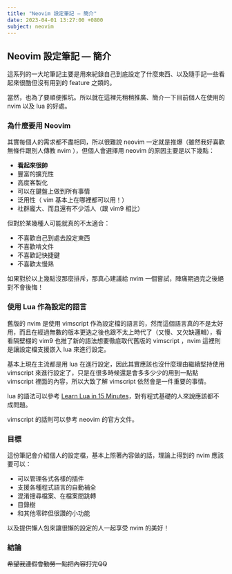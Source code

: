 ```yaml
---
title: "Neovim 設定筆記 — 簡介"
date: 2023-04-01 13:27:00 +0800
subject: neovim
---
```


## Neovim 設定筆記 — 簡介

這系列的一大坨筆記主要是用來紀錄自己到底設定了什麼東西、以及隨手記一些看起來很酷但沒有用到的 feature 之類的。

當然，也為了要順便推坑。所以就在這裡先稍稍推廣、簡介一下目前個人在使用的 nvim 以及 lua 的好處。

### 為什麼要用 Neovim

其實每個人的需求都不盡相同，所以很難說 neovim 一定就是推爆（雖然我好喜歡無條件跟別人傳教 nvim ），但個人會選擇用 neovim 的原因主要是以下幾點：

- **看起來很帥**
- 豐富的擴充性
- 高度客製化
- 可以在鍵盤上做到所有事情
- 泛用性（ vim 基本上在哪裡都可以用！）
- 社群龐大、而且還有不少活人（跟 vim9 相比）

但對於某幾種人可能就真的不太適合：

- 不喜歡自己到處去設定東西
- 不喜歡啃文件
- 不喜歡記快捷鍵
- 不喜歡太慢熟

如果對於以上幾點沒那麼排斥，那真心建議給 nvim 一個嘗試，陣痛期過完之後絕對不會後悔！

### 使用 Lua 作為設定的語言

舊版的 nvim 是使用 vimscript 作為設定檔的語言的，然而這個語言真的不是太好用，而且在經過無數的版本更迭之後也跟不太上時代了（又慢、又欠缺邏輯），看看隔壁棚的 vim9 也推了新的語法想要徹底取代舊版的 vimscript ，nvim 這裡則是讓設定檔支援嵌入 lua 來進行設定。

基本上現在主流都是用 lua 在進行設定，因此其實應該也沒什麼理由繼續堅持使用 vimscript 來進行設定了，只是在很多時候還是會多多少少的用到一點點 vimscript 裡面的內容，所以大致了解 vimscript 依然會是一件重要的事情。

lua 的語法可以參考 [Learn Lua in 15 Minutes][learn-lua]，對有程式基礎的人來說應該都不成問題。

vimscript 的話則可以參考 neovim 的官方文件。

### 目標

這份筆記會介紹個人的設定檔，基本上照著內容做的話，理論上得到的 nvim 應該要可以：

- 可以管理各式各樣的插件
- 支援各種程式語言的自動補全
- 混淆搜尋檔案、在檔案間跳轉
- 目錄樹
- 和其他零碎但很讚的小功能

以及提供懶人包來讓很懶的設定的人一起享受 nvim 的美好！

### 結論

~~希望我連假會勤勞一點把內容打完QQ~~

[learn-lua]: https://tylerneylon.com/a/learn-lua/
